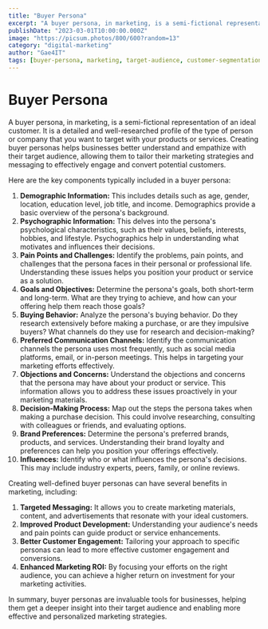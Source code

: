```yaml
---
title: "Buyer Persona"
excerpt: "A buyer persona, in marketing, is a semi-fictional representation of an ideal customer."
publishDate: "2023-03-01T10:00:00.000Z"
image: "https://picsum.photos/800/600?random=13"
category: "digital-marketing"
author: "Gae4IT"
tags: [buyer-persona, marketing, target-audience, customer-segmentation, market-research]
---
```


# Buyer Persona

A buyer persona, in marketing, is a semi-fictional representation of an ideal customer. It is a detailed and well-researched profile of the type of person or company that you want to target with your products or services. Creating buyer personas helps businesses better understand and empathize with their target audience, allowing them to tailor their marketing strategies and messaging to effectively engage and convert potential customers.

Here are the key components typically included in a buyer persona:

1. **Demographic Information:** This includes details such as age, gender, location, education level, job title, and income. Demographics provide a basic overview of the persona's background.
2. **Psychographic Information:** This delves into the persona's psychological characteristics, such as their values, beliefs, interests, hobbies, and lifestyle. Psychographics help in understanding what motivates and influences their decisions.
3. **Pain Points and Challenges:** Identify the problems, pain points, and challenges that the persona faces in their personal or professional life. Understanding these issues helps you position your product or service as a solution.
4. **Goals and Objectives:** Determine the persona's goals, both short-term and long-term. What are they trying to achieve, and how can your offering help them reach those goals?
5. **Buying Behavior:** Analyze the persona's buying behavior. Do they research extensively before making a purchase, or are they impulsive buyers? What channels do they use for research and decision-making?
6. **Preferred Communication Channels:** Identify the communication channels the persona uses most frequently, such as social media platforms, email, or in-person meetings. This helps in targeting your marketing efforts effectively.
7. **Objections and Concerns:** Understand the objections and concerns that the persona may have about your product or service. This information allows you to address these issues proactively in your marketing materials.
8. **Decision-Making Process:** Map out the steps the persona takes when making a purchase decision. This could involve researching, consulting with colleagues or friends, and evaluating options.
9. **Brand Preferences:** Determine the persona's preferred brands, products, and services. Understanding their brand loyalty and preferences can help you position your offerings effectively.
10. **Influences:** Identify who or what influences the persona's decisions. This may include industry experts, peers, family, or online reviews.

Creating well-defined buyer personas can have several benefits in marketing, including:

1. **Targeted Messaging:** It allows you to create marketing materials, content, and advertisements that resonate with your ideal customers.
2. **Improved Product Development:** Understanding your audience's needs and pain points can guide product or service enhancements.
3. **Better Customer Engagement:** Tailoring your approach to specific personas can lead to more effective customer engagement and conversions.
4. **Enhanced Marketing ROI:** By focusing your efforts on the right audience, you can achieve a higher return on investment for your marketing activities.

In summary, buyer personas are invaluable tools for businesses, helping them get a deeper insight into their target audience and enabling more effective and personalized marketing strategies.